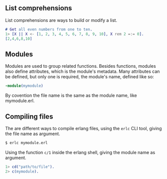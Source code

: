 ## List comprehensions

List comprehensions are ways to build or modify a list.

```erlang
# Get all even numbers from one to ten.
1> [X || X <- [1, 2, 3, 4, 5, 6, 7, 8, 9, 10], X rem 2 =:= 0].
[2,4,6,8,10]
```

## Modules

Modules are used to group related functions. Besides functions, modules also define attributes, which is the module's metadata. Many attributes can be defined, but only one is required, the module's name, defined like so:

```erlang
-module(mymodule)
```

By covention the file name is the same as the module name, like mymodule.erl.

## Compiling files

The are different ways to compile erlang files, using the `erlc` CLI tool, giving the file name as argument. 

```sh
$ erlc mymodule.erl
```

Using the function `c/1` inside the erlang shell, giving the module name as argument.

```erlang
1> cd("path/to/file").
2> c(mymodule).
```
